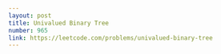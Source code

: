 ```yaml
---
layout: post
title: Univalued Binary Tree
number: 965
link: https://leetcode.com/problems/univalued-binary-tree
---
```

